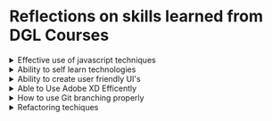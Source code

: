 # Reflections on skills learned from DGL Courses

<details>
  <summary> Effective use of javascript techniques</summary>

## Effective use of javascript techniques

So I was a student in the course `DGL 113 CVS1 2024 Winter Term`

That course was really helpful it was taught by Frank Lu, He taught CPS-100 too, that was my first computer science course ever and I am always grateful for helping me build my undertandings and giving me a good foundation on programming techniques.
Now, during the course `DGL 113` I learned a lot of javascript techniques one of them is the use of `setTimeOut` funciton. This function helped me to solve on of the major issue in my project. I will explain how this function helped me, first let me give a brief description about this function

### setTimeOut function:

So this is a javaScript buit-in function that is used to delay an action for a given time.

```javascript
setTimeout(() => {
  setIsAuthenticated(true);
}, 1000);
```

This is an example how I used the function in my project. Here there are two things we have to focus on:

- First, the action that has to be delayed in this case that is `setIsAuthenticated(true)`
- Second, how much time do we have to delay, here that is `1000`. Note that this is 1000 milli seconds milli means 1/1000. so here its 1000 milli seconds that is 1s.

#### How this function helped me in my project

So was struggling with an issue in my project

### Problem:

So while creating a new user, we navigate to the home page but the home page does'nt have the created user information. I will explain this in a simple step by step

1. Below is a simple demonstration of the function that create new user, the full version of the code is in `src/screens/EmployeeCreate.js`

```javascript
const handleCreateUser = async () => {
  const userCredential = await createUserWithEmailAndPassword(
    auth,
    email,
    password
  );
  const user = userCredential.user;
  await createUser(userData);
};
```

- The function `createUserWithEmailAndPassword()` is provided by firebase-auth package. This create a user in firebase authentication and create an authentication token
- The function `createUser()` is an api calling function defined by me in for calling the api in `src/service/api.js` file.

2.  Below is a simple version of my home screen that switch the navigation based on the users authentication state.

```javascript


const Main = () => {
const [isAuthenticated, setIsAuthenticated] = useState(null);

onAuthStateChanged(auth, async user => {
if (user) {
setIsAuthenticated(true);
} else {
setIsAuthenticated(false);
}
});
return (
<NavigationContainer>
{isAuthenticated ? <UserStack /> : <AuthStack />}
</NavigationContainer>
);
};

```
 - The function `onAuthStateChanged()` is a function provided by the firebase-auth which get the state of the user whether authenticated or not.This function will get the user token immideattly after creating from the page usercreation page using the function `createUserWithEmailAndPassword()` as mentioned before.
 - `isAuthenticated` is a boolean that becomes true when authentication happens.
 - When the `isAuthenticated` is true it we go to the `UserStack` according to the logic ` {isAuthenticated ? <UserStack /> : <AuthStack />}`

#### Reason for the problem:
* So the problem is user go to the `HomeScreen` that is in the `UserStack` right away after the authentication.
* The api function `createUser(userData);`  takes atleast one second to create the date in the firebase database. But we are going to the home page before creating the data in the database 

* In the home page first thing that we do is do an api call to get the user detail using `useEffects`. 

* So we are trying to get the user information in the homepage before creating the user in formation in the database.


### Solution

```javascript


const Main = () => {
const [isAuthenticated, setIsAuthenticated] = useState(null);

onAuthStateChanged(auth, async user => {
if (user) {
setTimeout(() => {
  setIsAuthenticated(true);
}, 1000);
} else {
setIsAuthenticated(false);
}
});
return (
<NavigationContainer>
{isAuthenticated ? <UserStack /> : <AuthStack />}
</NavigationContainer>
);
};

```

* There is only one change in the App.js file that is we wrap the `setIsAuthenticated(true)` with a `setTimeOut` function and delay the action for a second.

* With this one second delay we navigate to the `HomeScreen` after one second of validation.

* This one second is enough for the api call `createUser()` to create the user data in the firebase database. 

* And now when we try to get user data in the `HomeScreen` we get the user because its already create a second ago. 

This is how we see the user information properly after creating a user in this case.



### In conlusion

This is just one instance where learning the javaScript helped me to solve an issue in my project. Moreover, this project's fronend is build in `React Native`, which is a javascript framework. So with a good understanding of the javascript it was helpful for me to learn this frame work for the project.

#### For further reference

Here I am showing the code from two pages
 - `src/screens/EmployeeCreat.js` This where the usercreation section is shown from.
 - `App.js` (that is in the root of the react-native project) this is where the navigation between two stacks are shown.
 - Note that a simplified version of the code is provided for helping the reader to understand the logic quickly.
 - The for further details on the api calling , home screen, api function visit the `src/services/api.js` , `src/screens/Home.js` and `app.py` in this repository respectively.

</details>






<details> 

<summary>Ability to self learn technologies</summary>

Because of the all the dgl courses that I have taken , I was able to gain the skill to learn new technologies and I  created an entire full-stack application using the technologies `React-native`, `Flask`and `Firebase`.

* So these three technologies was new to me at the beginning of this course but by continous efforts of self learning I am able to add these new tecnologies to my techinical skill set. 

* So by enrolling to this program I now I am able to learn new technologies by my self. I think that is an important skill that helped me to do this project and will be moving forwards. 

```python

@app.route('/api/<user_id>/verify', methods=['GET'])
def verify_user(user_id):
    try:
        email = request.args.get('email')
        
        if not email:
            return jsonify({'error': 'Email is required'}), 400

        owner_ref = db.collection('users').document(user_id)
        owner_doc = owner_ref.get()
        
        if not owner_doc.exists:
            return jsonify({'error': 'Invalid login key'}), 404
        
      
        employees_ref = owner_ref.collection('employees')

        query = employees_ref.where(field_path='email', op_string='==', value=email).limit(1)
        
        matching_employees = list(query.stream())
        
        if not matching_employees:
            return jsonify({'error': 'No employee found with this email'}), 404
        
        employee = matching_employees[0]
        employee_data = employee.to_dict()
        
        return jsonify({
            'success': True,
            'employeeId': employee.id,
            'employeeData': {
                'name': employee_data.get('name'),
                'role': employee_data.get('role'),
                'department_id': employee_data.get('department_id'),
                'email': employee_data.get('email')
            }
        }), 200

    except Exception as e:
        print(f"Error in verify_user: {str(e)}")
        return jsonify({'error': 'Internal server error'}), 500

```

This is a cool api function that I have created to verify an employee during the account creation. 

So without the strong programming foundation from the course `cps-100` or without builing a router in `Introduction to php`. I will never be able to create an api like this.
</details>


<details>

<summary> Ability to create user friendly UI's</summary>


##  Ability to create user friendly UI's

The courses: UI/UX, DGL 309

So I was a student in UI/UX in the last year. And this course helped me alot to create effiecient user interfaces and make me able to under stand the UI design principles like typography, color theory, layout.

And the course 309 gave me detailed understanding ot the color theory and layout principles.

So, at the first I did'nt had any particular reason to for choosing a colors or placing a ui element. But, after taking these courses. I it help me to understand how to organise the content and design the components with consistency and reducting the cognitive loads of the user.


Below are some screens from my project:

<div style="display: flex; justify-content: space-between; width:100vw">
    <img src="images/ui1.jpeg" alt="Image 1" width="200" , height="400">
    <img src="images/ui2.jpeg" alt="Image 2" width="200" height="400">
    <img src="images/ui3.jpeg" alt="Image 3" width="200" height="400">
</div>

And in my project I have seperate folder `src/components`for all the component like  buttons, title and others to make UI consistent and Effective.

### In conclusion:

With the help of the courses , I am able to understand  UI design principles like typography, color theory and  layouts that helped me to design the interfaces in my application properly and to organize the contents effectivly.

</details>

<details>

<summary> Able to Use Adobe XD Efficently </summary>

## Able to Use Adobe XD Efficently 

The course: UI/UX. 

So in this course I was taught how to create wireframes and layout effectively and simply using adobe xd. There are lot of techniques to make it easier like repeat grid, where use can repeat the components that you want into prefered number of row and columns. 


Below are the wireframes that I have created for the project

- [Lo-fi wire frame](https://xd.adobe.com/view/316b1a7e-4e04-4166-b7e9-26aa7a32dd17-6438/screen/9703718e-d55e-4349-944e-01d4d5a9fe57) 

So for the feature complete presentation, I have used adobe xd to show different major steps in the application assuming that it will be helpful instead of showing the real application. Below are the Adobe xd flows that I have created to demonstrate how to perform major tasks in my application

- [Business account creation steps](https://xd.adobe.com/view/abb0e76d-e4fd-458e-b585-2d8bc9181396-fee3/)

- [Create a team](https://xd.adobe.com/view/1a8a80d6-b7f6-4275-9451-88ea0c8a156e-4fd9/)

- [Add new member](https://xd.adobe.com/view/4dc9c77d-6271-4362-b72d-6c5bbf94aa9f-189a/)

- [Create shifts](https://xd.adobe.com/view/1841303b-927a-41ed-8807-d8e9e4c176de-4d12/)

- [Share the business id](https://xd.adobe.com/view/dee9373a-f801-47ba-85bf-b83bbe82d085-8bba/)

- [Employee account creation](https://xd.adobe.com/view/3a8b806c-12ca-4421-94b9-82308b9518a8-6fd8/)


## In conclusion

Learning Adobe XD through this UI/UX course has enhanced my prototyping and wireframing capabilities. The tool's powerful features helped streamline my workflow and allowed me to create consistent, professional layouts efficiently. 

</details>



<details> <summary>How to use Git branching properly</summary>

## How to use Git branching properly

 The course : DGL: 104 App development foundation.


Through this project, I gained practical experience in using Git version control effectively, particularly in branching, creating pull requests, merging. One of the key features I worked on was the sign-in functionality, which required careful version control to ensure code stability.

- [Git branch for sign in](https://github.com/suhail3728/WorkingHours/tree/Sign-in-screen) 

This the git branch that I used to create the sign in page seperately. 

Here you can see the git commits only for the sign in page creation. This is really helpful as it seperate the commits from the rest of the commits.

This is also helpful not to develop any new feauters with some risks in the main branch and develop in an Isolated branch and verify that everything is workig perfectly and then to create  a pull request and merge that to the mains branch.
</details>


<details>
<summary> Refactoring techiques</summary>

The course: Introduction to php.

So according to the course we where watching a youtube video from a chanel [laracast](https://www.bing.com/videos/riverview/relatedvideo?&q=laracast+introduction+to+php&qpvt=laracast+introduction+to+php&mid=116E749B94A6CA9A9A2B116E749B94A6CA9A9A2B&mmscn=mtsc&aps=0&FORM=VRDGAR). This is a 11 hours video starting from the basics of php to advanced steps. 

So three things that was useful for me in this project because of this course

 * To organize the entire code into different categories according to the type of the code

 ```
├ App.js
src/
├── assets/
│   └── images/
├── components/
├── config/
├── constants/
├── navigation/
├── screens/
└── services/
 ```

 This is my code structure that here I categorized the the codes into different section according to the type of code like screens, configuration for the database configurations ect.


 * To create components that is reusable in the code. 

 ```javascript

 export const DepartmentButton = ({
  IconName,
  IconColor,
  IconBackgroundColor,
  title,
  onPress,
  containerStyle,
  iconContainerStyle,
  textStyle,
  IconSize = 22,
}) => {
  return (
    <TouchableOpacity 
      style={[styles.departmentButton, containerStyle]} 
      onPress={onPress}
    >
      <View style={[styles.departmentContent]}>
        <View style={[styles.departmentIconContainer, 
          { backgroundColor: IconBackgroundColor },
          iconContainerStyle
        ]}>
          <Ionicon
            name={IconName}
            color={IconColor}
            size={IconSize}
          />
        </View>
        <Text style={[styles.departmentText, textStyle]}>{title}</Text>
      </View>
    </TouchableOpacity>
  );
};

 ```

 This a custom button that I have created in my project, here we can pass the parameters and reuse the button instead of writing the code by itself again and againg. This was really helpful for me that I learned from this course.

</details>







